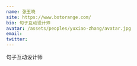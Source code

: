 ```yaml
---
name: 张玉晓
site: https://www.botorange.com/
bio: 句子互动设计师
avatar: /assets/peoples/yuxiao-zhang/avatar.jpg
email: 
twitter: 
---
```

句子互动设计师
